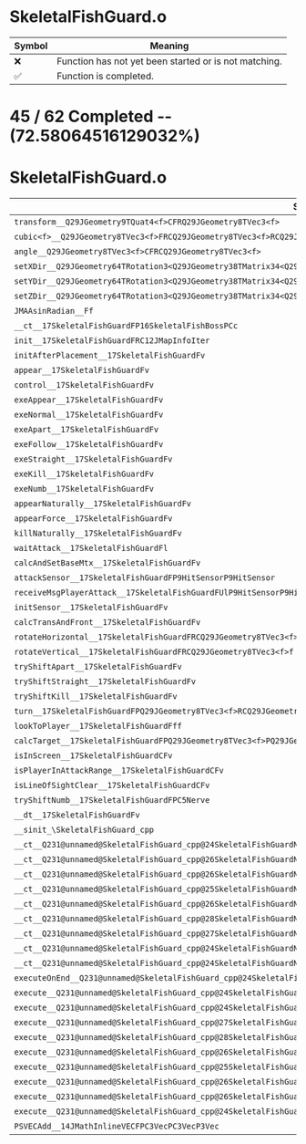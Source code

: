 # SkeletalFishGuard.o
| Symbol | Meaning 
| ------------- | ------------- 
| :x: | Function has not yet been started or is not matching. 
| :white_check_mark: | Function is completed. 


# 45 / 62 Completed -- (72.58064516129032%)
# SkeletalFishGuard.o
| Symbol | Decompiled? |
| ------------- | ------------- |
| `transform__Q29JGeometry9TQuat4<f>CFRQ29JGeometry8TVec3<f>` | :x: |
| `cubic<f>__Q29JGeometry8TVec3<f>FRCQ29JGeometry8TVec3<f>RCQ29JGeometry8TVec3<f>RCQ29JGeometry8TVec3<f>RCQ29JGeometry8TVec3<f>f_v` | :x: |
| `angle__Q29JGeometry8TVec3<f>CFRCQ29JGeometry8TVec3<f>` | :x: |
| `setXDir__Q29JGeometry64TRotation3<Q29JGeometry38TMatrix34<Q29JGeometry13SMatrix34C<f>>>FRCQ29JGeometry8TVec3<f>` | :x: |
| `setYDir__Q29JGeometry64TRotation3<Q29JGeometry38TMatrix34<Q29JGeometry13SMatrix34C<f>>>FRCQ29JGeometry8TVec3<f>` | :x: |
| `setZDir__Q29JGeometry64TRotation3<Q29JGeometry38TMatrix34<Q29JGeometry13SMatrix34C<f>>>FRCQ29JGeometry8TVec3<f>` | :x: |
| `JMAAsinRadian__Ff` | :x: |
| `__ct__17SkeletalFishGuardFP16SkeletalFishBossPCc` | :x: |
| `init__17SkeletalFishGuardFRC12JMapInfoIter` | :white_check_mark: |
| `initAfterPlacement__17SkeletalFishGuardFv` | :white_check_mark: |
| `appear__17SkeletalFishGuardFv` | :white_check_mark: |
| `control__17SkeletalFishGuardFv` | :white_check_mark: |
| `exeAppear__17SkeletalFishGuardFv` | :white_check_mark: |
| `exeNormal__17SkeletalFishGuardFv` | :x: |
| `exeApart__17SkeletalFishGuardFv` | :x: |
| `exeFollow__17SkeletalFishGuardFv` | :x: |
| `exeStraight__17SkeletalFishGuardFv` | :white_check_mark: |
| `exeKill__17SkeletalFishGuardFv` | :white_check_mark: |
| `exeNumb__17SkeletalFishGuardFv` | :white_check_mark: |
| `appearNaturally__17SkeletalFishGuardFv` | :white_check_mark: |
| `appearForce__17SkeletalFishGuardFv` | :white_check_mark: |
| `killNaturally__17SkeletalFishGuardFv` | :white_check_mark: |
| `waitAttack__17SkeletalFishGuardFl` | :white_check_mark: |
| `calcAndSetBaseMtx__17SkeletalFishGuardFv` | :white_check_mark: |
| `attackSensor__17SkeletalFishGuardFP9HitSensorP9HitSensor` | :white_check_mark: |
| `receiveMsgPlayerAttack__17SkeletalFishGuardFUlP9HitSensorP9HitSensor` | :white_check_mark: |
| `initSensor__17SkeletalFishGuardFv` | :white_check_mark: |
| `calcTransAndFront__17SkeletalFishGuardFv` | :white_check_mark: |
| `rotateHorizontal__17SkeletalFishGuardFRCQ29JGeometry8TVec3<f>f` | :white_check_mark: |
| `rotateVertical__17SkeletalFishGuardFRCQ29JGeometry8TVec3<f>f` | :x: |
| `tryShiftApart__17SkeletalFishGuardFv` | :white_check_mark: |
| `tryShiftStraight__17SkeletalFishGuardFv` | :white_check_mark: |
| `tryShiftKill__17SkeletalFishGuardFv` | :white_check_mark: |
| `turn__17SkeletalFishGuardFPQ29JGeometry8TVec3<f>RCQ29JGeometry8TVec3<f>RCQ29JGeometry8TVec3<f>f` | :x: |
| `lookToPlayer__17SkeletalFishGuardFff` | :white_check_mark: |
| `calcTarget__17SkeletalFishGuardFPQ29JGeometry8TVec3<f>PQ29JGeometry8TVec3<f>PQ29JGeometry8TVec3<f>l` | :x: |
| `isInScreen__17SkeletalFishGuardCFv` | :white_check_mark: |
| `isPlayerInAttackRange__17SkeletalFishGuardCFv` | :x: |
| `isLineOfSightClear__17SkeletalFishGuardCFv` | :x: |
| `tryShiftNumb__17SkeletalFishGuardFPC5Nerve` | :white_check_mark: |
| `__dt__17SkeletalFishGuardFv` | :white_check_mark: |
| `__sinit_\SkeletalFishGuard_cpp` | :white_check_mark: |
| `__ct__Q231@unnamed@SkeletalFishGuard_cpp@24SkeletalFishGuardNrvWaitFv` | :white_check_mark: |
| `__ct__Q231@unnamed@SkeletalFishGuard_cpp@26SkeletalFishGuardNrvAppearFv` | :white_check_mark: |
| `__ct__Q231@unnamed@SkeletalFishGuard_cpp@26SkeletalFishGuardNrvNormalFv` | :white_check_mark: |
| `__ct__Q231@unnamed@SkeletalFishGuard_cpp@25SkeletalFishGuardNrvApartFv` | :white_check_mark: |
| `__ct__Q231@unnamed@SkeletalFishGuard_cpp@26SkeletalFishGuardNrvFollowFv` | :white_check_mark: |
| `__ct__Q231@unnamed@SkeletalFishGuard_cpp@28SkeletalFishGuardNrvStraightFv` | :white_check_mark: |
| `__ct__Q231@unnamed@SkeletalFishGuard_cpp@27SkeletalFishGuardNrvDefenceFv` | :white_check_mark: |
| `__ct__Q231@unnamed@SkeletalFishGuard_cpp@24SkeletalFishGuardNrvKillFv` | :white_check_mark: |
| `__ct__Q231@unnamed@SkeletalFishGuard_cpp@24SkeletalFishGuardNrvNumbFv` | :white_check_mark: |
| `executeOnEnd__Q231@unnamed@SkeletalFishGuard_cpp@24SkeletalFishGuardNrvNumbCFP5Spine` | :white_check_mark: |
| `execute__Q231@unnamed@SkeletalFishGuard_cpp@24SkeletalFishGuardNrvNumbCFP5Spine` | :white_check_mark: |
| `execute__Q231@unnamed@SkeletalFishGuard_cpp@24SkeletalFishGuardNrvKillCFP5Spine` | :white_check_mark: |
| `execute__Q231@unnamed@SkeletalFishGuard_cpp@27SkeletalFishGuardNrvDefenceCFP5Spine` | :white_check_mark: |
| `execute__Q231@unnamed@SkeletalFishGuard_cpp@28SkeletalFishGuardNrvStraightCFP5Spine` | :white_check_mark: |
| `execute__Q231@unnamed@SkeletalFishGuard_cpp@26SkeletalFishGuardNrvFollowCFP5Spine` | :white_check_mark: |
| `execute__Q231@unnamed@SkeletalFishGuard_cpp@25SkeletalFishGuardNrvApartCFP5Spine` | :white_check_mark: |
| `execute__Q231@unnamed@SkeletalFishGuard_cpp@26SkeletalFishGuardNrvNormalCFP5Spine` | :white_check_mark: |
| `execute__Q231@unnamed@SkeletalFishGuard_cpp@26SkeletalFishGuardNrvAppearCFP5Spine` | :white_check_mark: |
| `execute__Q231@unnamed@SkeletalFishGuard_cpp@24SkeletalFishGuardNrvWaitCFP5Spine` | :white_check_mark: |
| `PSVECAdd__14JMathInlineVECFPC3VecPC3VecP3Vec` | :x: |
